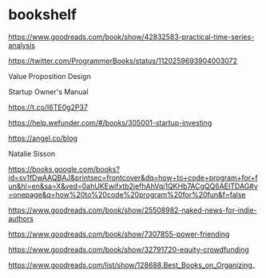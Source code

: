 # bookshelf

https://www.goodreads.com/book/show/42832583-practical-time-series-analysis


https://twitter.com/ProgrammerBooks/status/1120259693904003072

Value Proposition Design

Startup Owner's Manual

https://t.co/I6TE0g2P37

https://help.wefunder.com/#/books/305001-startup-investing

https://angel.co/blog 

Natalie Sisson

https://books.google.com/books?id=sv1fDwAAQBAJ&printsec=frontcover&dq=how+to+code+program+for+fun&hl=en&sa=X&ved=0ahUKEwifxtb2jefhAhVqj1QKHb7ACgQQ6AEITDAG#v=onepage&q=how%20to%20code%20program%20for%20fun&f=false

https://www.goodreads.com/book/show/25508982-naked-news-for-indie-authors

https://www.goodreads.com/book/show/7307855-power-friending

https://www.goodreads.com/book/show/32791720-equity-crowdfunding

https://www.goodreads.com/list/show/128688.Best_Books_on_Organizing_
